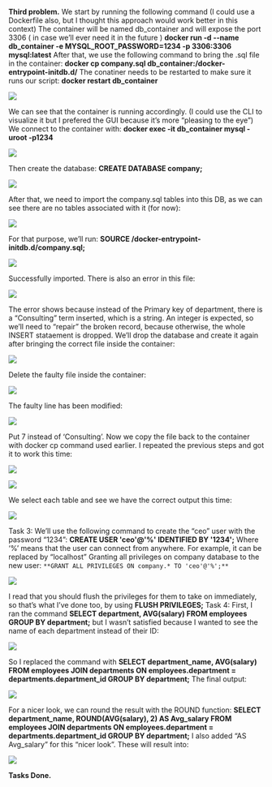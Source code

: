 **Third problem.**
We start by running the following command (I could use a Dockerfile also, but I thought this approach would work better in this context)
The container will be named db_container and will expose the port 3306 ( in case we’ll ever need it in the future )
**docker run -d --name db_container  -e MYSQL_ROOT_PASSWORD=1234 -p 3306:3306 mysql:latest**
After that, we use the following command to bring the .sql file in the container:
**docker cp company.sql db_container:/docker-entrypoint-initdb.d/**
The conatiner needs to be restarted to make sure it runs our script:
**docker restart db_container**

![](./screenshots3/image1.png)

We can see that the container is running accordingly. (I could use the CLI to visualize it but I prefered the GUI because it’s more “pleasing to the eye”)
We connect to the container with:
**docker exec -it db_container mysql -uroot -p1234**

![](./screenshots3/image2.png)

Then create the database:
**CREATE DATABASE company;**

![](./screenshots3/image3.png)

After that, we need to import the company.sql tables into this DB, as we can see there are no tables associated with it (for now):

![](./screenshots3/image4.png)

For that purpose, we’ll run:
**SOURCE /docker-entrypoint-initdb.d/company.sql;**

![](./screenshots3/image5.png)

Successfully imported.
There is also an error in this file:

![](./screenshots3/image6.png)

The error shows because instead of the Primary key of department, there is a “Consulting” term inserted, which is a string. An integer is expected, so we’ll need to “repair” the broken record, because otherwise, the whole INSERT stataement is dropped.
We’ll drop the database and create it again after bringing the correct file inside the container:

![](./screenshots3/image7.png)

Delete the faulty file inside the container:

![](./screenshots3/image8.png)

The faulty line has been modified:

![](./screenshots3/image9.png)

Put 7 instead of ‘Consulting’.
Now we copy the file back to the container with docker cp command used earlier.
I repeated the previous steps and got it to work this time:

![](./screenshots3/image10.png)

![](./screenshots3/image11.png)

We select each table and see we have the correct output this time:

![](./screenshots3/image12.png)

Task 3:
We’ll use the following command to create the “ceo” user with the password “1234”:
**CREATE USER 'ceo'@'%' IDENTIFIED BY '1234';**
Where ‘%’ means that the user can connect from anywhere. For example, it can be replaced by “localhost”
Granting all privileges on company database to the new user:
`**GRANT ALL PRIVILEGES ON company.* TO 'ceo'@'%';**`

![](./screenshots3/image13.png)

I read that you should flush the privileges for them to take on immediately, so that’s what I’ve done too, by using **FLUSH PRIVILEGES;**
Task 4:
First, I ran the command **SELECT department, AVG(salary) FROM employees GROUP BY department;** but I wasn’t satisfied because I wanted to see the name of each department instead of their ID:

![](./screenshots3/image14.png)

So I replaced the command with **SELECT department_name, AVG(salary) FROM employees JOIN departments ON employees.department = departments.department_id GROUP BY department;**
The final output:

![](./screenshots3/image15.png)

For a nicer look, we can round the result with the ROUND function:
**SELECT department_name, ROUND(AVG(salary), 2) AS Avg_salary FROM employees JOIN departments ON employees.department = departments.department_id GROUP BY department;**
I also added “AS Avg_salary” for this “nicer look”.
These will result into:

![](./screenshots3/image16.png)

**Tasks Done.**